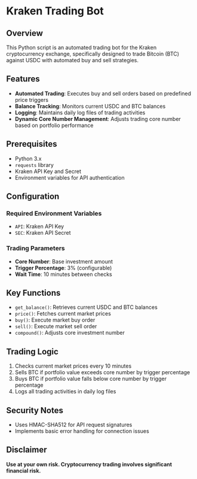 # Kraken Trading Bot

## Overview
This Python script is an automated trading bot for the Kraken cryptocurrency exchange, specifically designed to trade Bitcoin (BTC) against USDC with automated buy and sell strategies.

## Features
- **Automated Trading**: Executes buy and sell orders based on predefined price triggers
- **Balance Tracking**: Monitors current USDC and BTC balances
- **Logging**: Maintains daily log files of trading activities
- **Dynamic Core Number Management**: Adjusts trading core number based on portfolio performance

## Prerequisites
- Python 3.x
- `requests` library
- Kraken API Key and Secret
- Environment variables for API authentication

## Configuration
### Required Environment Variables
- `API`: Kraken API Key
- `SEC`: Kraken API Secret

### Trading Parameters
- **Core Number**: Base investment amount
- **Trigger Percentage**: 3% (configurable)
- **Wait Time**: 10 minutes between checks

## Key Functions
- `get_balance()`: Retrieves current USDC and BTC balances
- `price()`: Fetches current market prices
- `buy()`: Execute market buy order
- `sell()`: Execute market sell order
- `compound()`: Adjusts core investment number

## Trading Logic
1. Checks current market prices every 10 minutes
2. Sells BTC if portfolio value exceeds core number by trigger percentage
3. Buys BTC if portfolio value falls below core number by trigger percentage
4. Logs all trading activities in daily log files

## Security Notes
- Uses HMAC-SHA512 for API request signatures
- Implements basic error handling for connection issues

## Disclaimer
**Use at your own risk. Cryptocurrency trading involves significant financial risk.**
